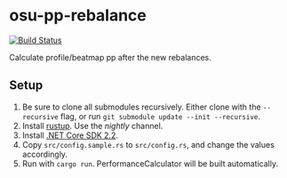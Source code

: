 # osu-pp-rebalance

[![Build Status](https://travis-ci.com/ekisu/osu-pp-rebalance.svg?branch=master)](https://travis-ci.com/ekisu/osu-pp-rebalance)

Calculate profile/beatmap pp after the new rebalances.

## Setup

1. Be sure to clone all submodules recursively. Either clone with the `--recursive` flag, or run `git submodule update --init --recursive`.
2. Install [rustup](https://rustup.rs/). Use the *nightly* channel.
3. Install [.NET Core SDK 2.2](https://www.microsoft.com/net/learn/get-started).
4. Copy `src/config.sample.rs` to `src/config.rs`, and change the values accordingly.
5. Run with `cargo run`. PerformanceCalculator will be built automatically.
